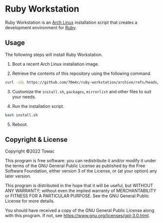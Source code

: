 # Ruby Workstation

Ruby Workstation is an [Arch Linux](https://archlinux.org) installation script that creates a development environment for [Ruby](https://www.ruby-lang.org).

## Usage

The following steps will install Ruby Workstation.

1. Boot a recent Arch Linux installation image.

2. Retrieve the contents of this repository using the following command.

```sh
curl -sSL https://github.com/70m4c/ruby-workstation/archive/refs/heads/master.tar.gz | tar xz --strip-components=1
```

3. Customize the `install.sh`, `packages`, `mirrorlist` and other files to suit your needs.

4. Run the installation script.

```sh
bash install.sh
```

5. Reboot.

## Copyright & License

Copyright ©2022 Томас

This program is free software: you can redistribute it and/or modify it under
the terms of the GNU General Public License as published by the Free Software
Foundation, either version 3 of the License, or (at your option) any later
version.

This program is distributed in the hope that it will be useful, but WITHOUT ANY
WARRANTY; without even the implied warranty of MERCHANTABILITY or FITNESS FOR A
PARTICULAR PURPOSE.  See the GNU General Public License for more details.

You should have received a copy of the GNU General Public License along with
this program.  If not, see <https://www.gnu.org/licenses/gpl-3.0.html>.